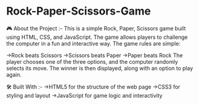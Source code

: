 # Rock-Paper-Scissors-Game
🎮 About the Project :-
This is a simple Rock, Paper, Scissors game built using HTML, CSS, and JavaScript. The game allows players to challenge the computer in a fun and interactive way. The game rules are simple:

->Rock beats Scissors
->Scissors beats Paper
->Paper beats Rock
The player chooses one of the three options, and the computer randomly selects its move. The winner is then displayed, along with an option to play again.

🛠️ Built With :-
->HTML5 for the structure of the web page
->CSS3 for styling and layout
->JavaScript for game logic and interactivity
